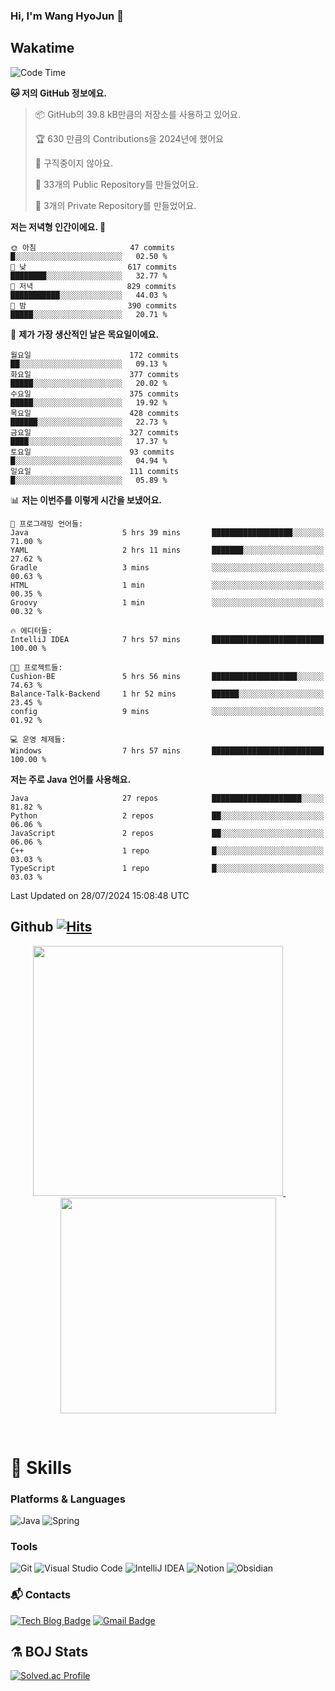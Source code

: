 ### Hi, I'm Wang HyoJun 👋

## Wakatime
<!--START_SECTION:waka-->
![Code Time](http://img.shields.io/badge/Code%20Time-234%20hrs%2020%20mins-blue)

**🐱 저의 GitHub 정보에요.** 

> 📦 GitHub의 39.8 kB만큼의 저장소를 사용하고 있어요. 
 > 
> 🏆 630 만큼의 Contributions을 2024년에 했어요
 > 
> 🚫 구직중이지 않아요.
 > 
> 📜 33개의 Public Repository를 만들었어요. 
 > 
> 🔑 3개의 Private Repository를 만들었어요. 
 > 
**저는 저녁형 인간이에요. 🦉** 

```text
🌞 아침                     47 commits          █░░░░░░░░░░░░░░░░░░░░░░░░   02.50 % 
🌆 낮　                     617 commits         ████████░░░░░░░░░░░░░░░░░   32.77 % 
🌃 저녁                     829 commits         ███████████░░░░░░░░░░░░░░   44.03 % 
🌙 밤　                     390 commits         █████░░░░░░░░░░░░░░░░░░░░   20.71 % 
```
📅 **제가 가장 생산적인 날은 목요일이에요.** 

```text
월요일                      172 commits         ██░░░░░░░░░░░░░░░░░░░░░░░   09.13 % 
화요일                      377 commits         █████░░░░░░░░░░░░░░░░░░░░   20.02 % 
수요일                      375 commits         █████░░░░░░░░░░░░░░░░░░░░   19.92 % 
목요일                      428 commits         ██████░░░░░░░░░░░░░░░░░░░   22.73 % 
금요일                      327 commits         ████░░░░░░░░░░░░░░░░░░░░░   17.37 % 
토요일                      93 commits          █░░░░░░░░░░░░░░░░░░░░░░░░   04.94 % 
일요일                      111 commits         █░░░░░░░░░░░░░░░░░░░░░░░░   05.89 % 
```


📊 **저는 이번주를 이렇게 시간을 보냈어요.** 

```text
💬 프로그래밍 언어들: 
Java                     5 hrs 39 mins       ██████████████████░░░░░░░   71.00 % 
YAML                     2 hrs 11 mins       ███████░░░░░░░░░░░░░░░░░░   27.62 % 
Gradle                   3 mins              ░░░░░░░░░░░░░░░░░░░░░░░░░   00.63 % 
HTML                     1 min               ░░░░░░░░░░░░░░░░░░░░░░░░░   00.35 % 
Groovy                   1 min               ░░░░░░░░░░░░░░░░░░░░░░░░░   00.32 % 

🔥 에디터들: 
IntelliJ IDEA            7 hrs 57 mins       █████████████████████████   100.00 % 

🐱‍💻 프로젝트들: 
Cushion-BE               5 hrs 56 mins       ███████████████████░░░░░░   74.63 % 
Balance-Talk-Backend     1 hr 52 mins        ██████░░░░░░░░░░░░░░░░░░░   23.45 % 
config                   9 mins              ░░░░░░░░░░░░░░░░░░░░░░░░░   01.92 % 

💻 운영 체제들: 
Windows                  7 hrs 57 mins       █████████████████████████   100.00 % 
```

**저는 주로 Java 언어를 사용해요.** 

```text
Java                     27 repos            ████████████████████░░░░░   81.82 % 
Python                   2 repos             ██░░░░░░░░░░░░░░░░░░░░░░░   06.06 % 
JavaScript               2 repos             ██░░░░░░░░░░░░░░░░░░░░░░░   06.06 % 
C++                      1 repo              █░░░░░░░░░░░░░░░░░░░░░░░░   03.03 % 
TypeScript               1 repo              █░░░░░░░░░░░░░░░░░░░░░░░░   03.03 % 
```




 Last Updated on 28/07/2024 15:08:48 UTC
<!--END_SECTION:waka-->

## Github [![Hits](https://hits.seeyoufarm.com/api/count/incr/badge.svg?url=https%3A%2F%2Fgithub.com%2Fgywns0417%2Fhit-counter&count_bg=%239AEB68&title_bg=%23B1D1F7&icon=&icon_color=%23E7E7E7&title=hits&edge_flat=false)](https://hits.seeyoufarm.com)

<p align="center">
  <a href="https://github.com/gywns0417">
    <img src="https://github-readme-stats.vercel.app/api?username=gywns0417&show_icons=true&theme=catppuccin_latte" width="400" style="max-width:100%;" />
  </a>
  &nbsp;
  &nbsp;
  &nbsp;
  &nbsp;
  <a href="https://github.com/gywns0417">
    <img src="https://github-readme-stats.vercel.app/api/top-langs/?username=gywns0417&layout=compact&show_icons=true&show_owner=true&theme=nord" width="345" style="max-width:100%;"/>
  </a>
</p>

<br>

# 💪 Skills
### Platforms & Languages
![Java](https://img.shields.io/badge/Java-007396.svg?&style=for-the-badge&logo=Java&logoColor=white)
![Spring](https://img.shields.io/badge/Spring-6DB33F.svg?&style=for-the-badge&logo=Spring&logoColor=white)

### Tools
![Git](https://img.shields.io/badge/Git-F05032.svg?&style=for-the-badge&logo=Git&logoColor=white)
![Visual Studio Code](https://img.shields.io/badge/Visual%20Studio%20Code-007ACC.svg?&style=for-the-badge&logo=Visual%20Studio%20Code&logoColor=white)
![IntelliJ IDEA](https://img.shields.io/badge/IntelliJ%20IDEA-000000.svg?&style=for-the-badge&logo=IntelliJ%20IDEA&logoColor=white)
![Notion](https://img.shields.io/badge/Notion-000000.svg?&style=for-the-badge&logo=Notion&logoColor=white)
![Obsidian](https://img.shields.io/badge/Obsidian-7C3AED.svg?&style=for-the-badge&logo=Obsidian&logoColor=white)


### :mailbox_with_mail: Contacts
[![Tech Blog Badge](http://img.shields.io/badge/-Tech%20blog-black?style=flat-square&logo=github&link=https://king-dev.tistory.com/)](https://king.tistory.com/)
[![Gmail Badge](https://img.shields.io/badge/Gmail-d14836?style=flat-square&logo=Gmail&logoColor=white&link=mailto:gywns0417@gmail.com)](mailto:gywns0417@gmail.com)

## ⚗️ BOJ Stats

[![Solved.ac Profile](http://mazassumnida.wtf/api/v2/generate_badge?boj=gywns0417)](https://solved.ac/gywns0417/)
